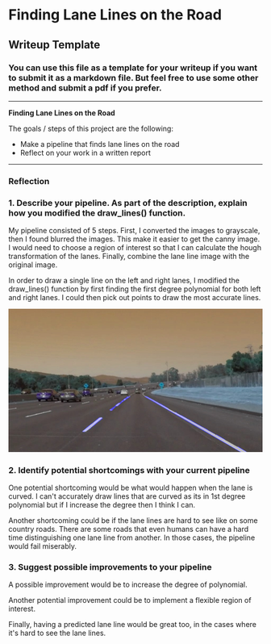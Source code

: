 # **Finding Lane Lines on the Road** 

## Writeup Template

### You can use this file as a template for your writeup if you want to submit it as a markdown file. But feel free to use some other method and submit a pdf if you prefer.

---

**Finding Lane Lines on the Road**

The goals / steps of this project are the following:
* Make a pipeline that finds lane lines on the road
* Reflect on your work in a written report


[//]: # (Image References)

[image1]: ./test_images_output/solidWhiteCurve.jpg 

---

### Reflection

### 1. Describe your pipeline. As part of the description, explain how you modified the draw_lines() function.

My pipeline consisted of 5 steps. First, I converted the images to grayscale, then I found blurred the images. This make it easier to get the canny image. I would need to choose a region of interest so that I can calculate the hough transformation of the lanes. Finally, combine the lane line image with the original image.

In order to draw a single line on the left and right lanes, I modified the draw_lines() function by first finding the first degree polynomial for both left and right lanes. I could then pick out points to draw the most accurate lines.

![alt text][image1]


### 2. Identify potential shortcomings with your current pipeline


One potential shortcoming would be what would happen when the lane is curved. I can't accurately draw lines that are curved as its in 1st degree polynomial but if I increase the degree then I think I can.

Another shortcoming could be if the lane lines are hard to see like on some country roads. There are some roads that even humans can have a hard time distinguishing one lane line from another. In those cases, the pipeline would fail miserably.


### 3. Suggest possible improvements to your pipeline

A possible improvement would be to increase the degree of polynomial.

Another potential improvement could be to implement a flexible region of interest.

Finally, having a predicted lane line would be great too, in the cases where it's hard to see the lane lines.